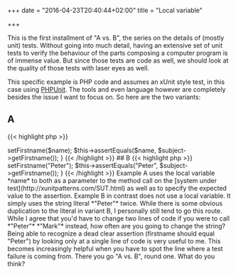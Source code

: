 +++
date = "2016-04-23T20:40:44+02:00"
title = "Local variable"

+++

This is the first installment of "A vs. B", the series on the details of (mostly unit) tests. Without going into much detail, having an extensive set of unit tests to verify the behaviour of the parts composing a computer program is of immense value. But since those tests are code as well, we should look at the quality of those tests with laser eyes as well.

This specific example is PHP code and assumes an xUnit style test, in this case using [PHPUnit](http://phpunit.de). The tools and even language however are completely besides the issue I want to focus on. So here are the two variants:

## A
{{< highlight php >}}
<?php

public function test_it_sets_the_full_name() {
    $subject = new User();
    $name = "Peter";

    $subject->setFirstname($name);

    $this->assertEquals($name, $subject->getFirstname());
}

{{< /highlight >}}

## B
{{< highlight php >}}
<?php

public function test_it_sets_the_full_name() {
    $subject = new User();

    $subject->setFirstname("Peter");

    $this->assertEquals("Peter", $subject->getFirstname());
}

{{< /highlight >}}

Example A uses the local variable *name* to both as a parameter to the method call on the [system under test](http://xunitpatterns.com/SUT.html) as well as to specify the expected value to the assertion. Example B in contrast does not use a local variable. It simply uses the string literal *"Peter"* twice. While there is some obvious duplication to the literal in variant B, I personally still tend to go this route. While I agree that you'd have to change two lines of code if you were to call *"Peter"* *"Mark"* instead, how often are you going to change the string?

Being able to recognize a dead clear assertion (firstname should equal "Peter") by looking only at a single line of code is very useful to me. This becomes increasingly helpful when you have to spot the line where a test failure is coming from.

There you go "A vs. B", round one. What do you think?
